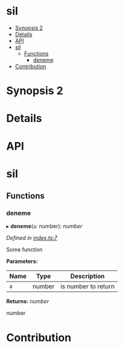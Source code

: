 # sil





<!-- START doctoc generated TOC please keep comment here to allow auto update -->
<!-- DON'T EDIT THIS SECTION, INSTEAD RE-RUN doctoc TO UPDATE -->


- [Synopsis 2](#synopsis-2)
- [Details](#details)
- [API](#api)
- [sil](#sil)
  - [Functions](#functions)
    - [deneme](#deneme)
- [Contribution](#contribution)

<!-- END doctoc generated TOC please keep comment here to allow auto update -->


# Synopsis 2

# Details

<!-- usage -->

<!-- commands -->

# API


<a name="readmemd"></a>

# sil

## Functions

###  deneme

▸ **deneme**(`a`: number): *number*

*Defined in [index.ts:7](https://github.com/ozum/sil/blob/d4f92cc/src/index.ts#L7)*

Some function

**Parameters:**

Name | Type | Description |
------ | ------ | ------ |
`a` | number | is number to return |

**Returns:** *number*

number


# Contribution

